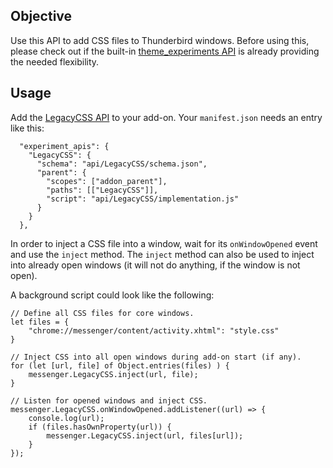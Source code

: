 ## Objective

Use this API to add CSS files to Thunderbird windows. Before using this, please check out if the built-in [theme_experiments API](https://webextension-api.thunderbird.net/en/latest/theme.html) is already providing the needed flexibility.

## Usage

Add the [LegacyCSS API](https://github.com/thunderbird/webext-support/tree/master/experiments/LegacyCSS) to your add-on. Your `manifest.json` needs an entry like this:

```
  "experiment_apis": {
    "LegacyCSS": {
      "schema": "api/LegacyCSS/schema.json",
      "parent": {
        "scopes": ["addon_parent"],
        "paths": [["LegacyCSS"]],
        "script": "api/LegacyCSS/implementation.js"
      }
    }
  },
```

In order to inject a CSS file into a window, wait for its `onWindowOpened` event and use the `inject` method. The `inject` method can also be used to inject into already open windows (it will not do anything, if the window is not open).

A background script could look like the following:

```
// Define all CSS files for core windows.
let files = {
	"chrome://messenger/content/activity.xhtml": "style.css"
}

// Inject CSS into all open windows during add-on start (if any).
for (let [url, file] of Object.entries(files) ) {
	messenger.LegacyCSS.inject(url, file);
}

// Listen for opened windows and inject CSS.
messenger.LegacyCSS.onWindowOpened.addListener((url) => {
	console.log(url);	
	if (files.hasOwnProperty(url)) {
		messenger.LegacyCSS.inject(url, files[url]);
	}
});

```

